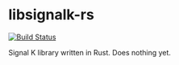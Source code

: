 # libsignalk-rs

[![Build Status](https://travis-ci.org/timmathews/libsignalk-rs.svg?branch=master)](https://travis-ci.org/timmathews/libsignalk-rs)

Signal K library written in Rust. Does nothing yet.
